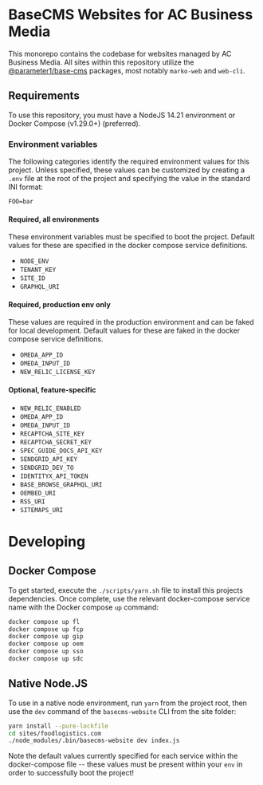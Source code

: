 BaseCMS Websites for AC Business Media
===
This monorepo contains the codebase for websites managed by AC Business Media. All sites within this repository utilize the [@parameter1/base-cms](https://github.com/parameter1/base-cms) packages, most notably `marko-web` and `web-cli`.

## Requirements
To use this repository, you must have a NodeJS 14.21 environment or Docker Compose (v1.29.0+) (preferred).

### Environment variables
The following categories identify the required environment values for this project. Unless specified, these values can be customized by creating a `.env` file at the root of the project and specifying the value in the standard INI format:
```
FOO=bar
```

#### Required, all environments
These environment variables must be specified to boot the project. Default values for these are specified in the docker compose service definitions.

- `NODE_ENV`
- `TENANT_KEY`
- `SITE_ID`
- `GRAPHQL_URI`

#### Required, production env only
These values are required in the production environment and can be faked for local development. Default values for these are faked in the docker compose service definitions.

- `OMEDA_APP_ID`
- `OMEDA_INPUT_ID`
- `NEW_RELIC_LICENSE_KEY`

#### Optional, feature-specific

- `NEW_RELIC_ENABLED`
- `OMEDA_APP_ID`
- `OMEDA_INPUT_ID`
- `RECAPTCHA_SITE_KEY`
- `RECAPTCHA_SECRET_KEY`
- `SPEC_GUIDE_DOCS_API_KEY`
- `SENDGRID_API_KEY`
- `SENDGRID_DEV_TO`
- `IDENTITYX_API_TOKEN`
- `BASE_BROWSE_GRAPHQL_URI`
- `OEMBED_URI`
- `RSS_URI`
- `SITEMAPS_URI`

# Developing

## Docker Compose

To get started, execute the `./scripts/yarn.sh` file to install this projects dependencies. Once complete, use the relevant docker-compose service name with the Docker compose `up` command:

```sh
docker compose up fl
docker compose up fcp
docker compose up gip
docker compose up oem
docker compose up sso
docker compose up sdc
```

## Native Node.JS
To use in a native node environment, run `yarn` from the project root, then use the `dev` command of the `basecms-website` CLI from the site folder:
```sh
yarn install --pure-lockfile
cd sites/foodlogistics.com
./node_modules/.bin/basecms-website dev index.js
```

Note the default values currently specified for each service within the docker-compose file -- these values must be present within your `env` in order to successfully boot the project!
